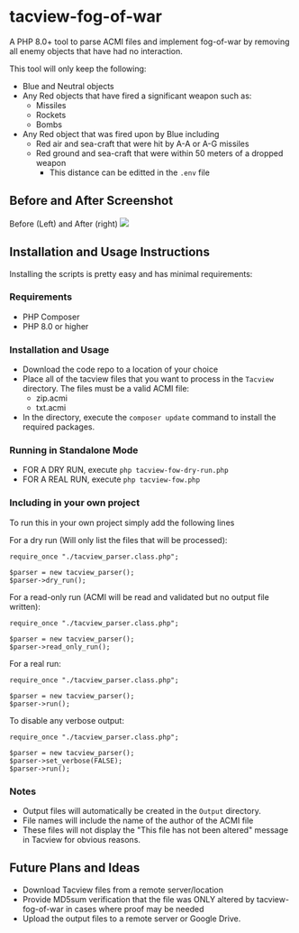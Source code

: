 # tacview-fog-of-war

A PHP 8.0+ tool to parse ACMI files and implement fog-of-war by removing all enemy objects that have had no interaction.

This tool will only keep the following:

* Blue and Neutral objects
* Any Red objects that have fired a significant weapon such as:
  * Missiles
  * Rockets
  * Bombs
* Any Red object that was fired upon by Blue including
  * Red air and sea-craft that were hit by A-A or A-G missiles
  * Red ground and sea-craft that were within 50 meters of a dropped weapon
    * This distance can be editted in the `.env` file

## Before and After Screenshot

Before (Left) and After (right)
![](Media/before_and_after.png)

## Installation and Usage Instructions

Installing the scripts is pretty easy and has minimal requirements:

### Requirements

* PHP Composer
* PHP 8.0 or higher

### Installation and Usage

* Download the code repo to a location of your choice
* Place all of the tacview files that you want to process in the `Tacview` directory. The files must be a valid ACMI
  file:
    * zip.acmi
    * txt.acmi
* In the directory, execute the `composer update` command to install the required packages.

### Running in Standalone Mode

* FOR A DRY RUN, execute `php tacview-fow-dry-run.php`
* FOR A REAL RUN, execute `php tacview-fow.php`

### Including in your own project

To run this in your own project simply add the following lines

For a dry run (Will only list the files that will be processed):

```
require_once "./tacview_parser.class.php";

$parser = new tacview_parser();
$parser->dry_run();
```

For a read-only run (ACMI will be read and validated but no output file written):

```
require_once "./tacview_parser.class.php";

$parser = new tacview_parser();
$parser->read_only_run();
```

For a real run:

```
require_once "./tacview_parser.class.php";

$parser = new tacview_parser();
$parser->run();
```

To disable any verbose output:

```
require_once "./tacview_parser.class.php";

$parser = new tacview_parser();
$parser->set_verbose(FALSE);
$parser->run();
```

### Notes

* Output files will automatically be created in the `Output` directory.
* File names will include the name of the author of the ACMI file
* These files will not display the "This file has not been altered" message in Tacview for obvious reasons.

## Future Plans and Ideas

* Download Tacview files from a remote server/location
* Provide MD5sum verification that the file was ONLY altered by tacview-fog-of-war in cases where proof may be needed
* Upload the output files to a remote server or Google Drive.